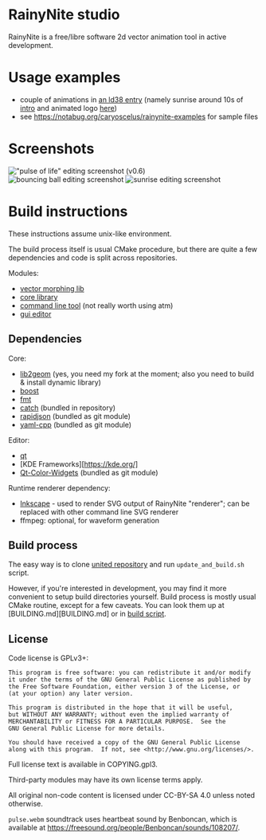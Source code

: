 RainyNite studio
================

RainyNite is a free/libre software 2d vector animation tool in active
development.

Usage examples
==============

- couple of animations in [an ld38 entry][ld38] (namely sunrise around 10s of
  [intro][ld38_intro] and animated logo [here][ld38_logo])
- see <https://notabug.org/caryoscelus/rainynite-examples> for sample files

Screenshots
===========

!["pulse of life" editing screenshot (v0.6)](https://caryoscelus.github.io/images/screenshots/2017.10.25-pulse.png)
![bouncing ball editing screenshot](https://caryoscelus.github.io/images/screenshots/2017.07.29-ball.png)
![sunrise editing screenshot](https://caryoscelus.github.io/images/screenshots/2017.04.30-sunrise.png)

[ld38]: https://ldjam.com/events/ludum-dare/38/power-department
[ld38_intro]: https://media.githubusercontent.com/media/spirulence/power-department-ld38/e4e0915cd6fe2f2f2bc9510c637ffaba8c55ee4d/assets/video/intro-720p.webm
[ld38_logo]: https://media.githubusercontent.com/media/spirulence/power-department-ld38/e4e0915cd6fe2f2f2bc9510c637ffaba8c55ee4d/assets/video/03_warning.webm

Build instructions
==================

These instructions assume unix-like environment.

The build process itself is usual CMake procedure, but there are quite a few dependencies and code is split across repositories.

Modules:

- [vector morphing lib](https://notabug.org/caryoscelus/rainy-morph)
- [core library](https://notabug.org/caryoscelus/rainynite-core)
- [command line tool](https://notabug.org/caryoscelus/rainynite-tool) (not really worth using atm)
- [gui editor](https://notabug.org/caryoscelus/rainynite-studio)

Dependencies
------------

Core:

- [lib2geom](https://github.com/caryoscelus/lib2geom) (yes, you need my fork at the moment; also you need to build & install dynamic library)
- [boost](http://www.boost.org/)
- [fmt](https://github.com/fmtlib/fmt)
- [catch](https://github.com/philsquared/Catch) (bundled in repository)
- [rapidjson](https://github.com/miloyip/rapidjson) (bundled as git module)
- [yaml-cpp](https://github.com/caryoscelus/yaml-cpp) (bundled as git module)

Editor:

- [qt](https://www.qt.io/)
- [KDE Frameworks][https://kde.org/]
- [Qt-Color-Widgets](https://github.com/mbasaglia/Qt-Color-Widgets) (bundled as git module)

Runtime renderer dependency:

- [Inkscape](https://inkscape.org/) - used to render SVG output of RainyNite "renderer"; can be replaced with other command line SVG renderer
- ffmpeg: optional, for waveform generation

Build process
-------------

The easy way is to clone [united repository](https://notabug.org/caryoscelus/rainynite)
and run `update_and_build.sh` script.

However, if you're interested in development, you may find it more convenient to
setup build directories yourself. Build process is mostly usual CMake routine,
except for a few caveats. You can look them up at [BUILDING.md][BUILDING.md] or
in [build script](https://notabug.org/caryoscelus/rainynite/src/master/update_and_build.sh).

License
-------

Code license is GPLv3+:

    This program is free software: you can redistribute it and/or modify
    it under the terms of the GNU General Public License as published by
    the Free Software Foundation, either version 3 of the License, or
    (at your option) any later version.

    This program is distributed in the hope that it will be useful,
    but WITHOUT ANY WARRANTY; without even the implied warranty of
    MERCHANTABILITY or FITNESS FOR A PARTICULAR PURPOSE.  See the
    GNU General Public License for more details.

    You should have received a copy of the GNU General Public License
    along with this program.  If not, see <http://www.gnu.org/licenses/>.

Full license text is available in COPYING.gpl3.

Third-party modules may have its own license terms apply.

All original non-code content is licensed under CC-BY-SA 4.0 unless noted
otherwise.

`pulse.webm` soundtrack uses heartbeat sound by Benboncan, which is available at
<https://freesound.org/people/Benboncan/sounds/108207/>.
